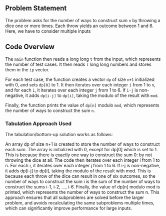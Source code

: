 ## Problem Statement

The problem asks for the number of ways to construct sum `n` by throwing a dice one or more times. Each throw yields an outcome between 1 and 6. Here, we have to consider multiple inputs


## Code Overview

The `main` function then reads a long long `t` from the input, which represents the number of test cases. It then reads `t` long long numbers and stores them in the `ip` vector.

For each test case, the function creates a vector `dp` of size `n+1` initialized with 0, and sets `dp[0]` to 1. It then iterates over each integer `i` from 1 to `n`, and for each `i`, it iterates over each integer `j` from 1 to 6. If `i-j` is non-negative, it adds `dp[i-j]` to `dp[i]`, taking the modulo of the result with `mod`.

Finally, the function prints the value of `dp[n]` modulo `mod`, which represents the number of ways to construct the sum `n`.

### Tabulation Approach Used

The tabulation/bottom-up solution works as follows:

An array dp of size n+1 is created to store the number of ways to construct each sum. The array is initialized with 0, except for dp[0] which is set to 1. This is because there is exactly one way to construct the sum 0: by not throwing the dice at all.
The code then iterates over each integer i from 1 to n. For each i, it iterates over each integer j from 1 to 6. If i-j is non-negative, it adds dp[i-j] to dp[i], taking the modulo of the result with mod. This is because each throw of the dice can result in one of six outcomes, so the number of ways to construct the sum i is the sum of the number of ways to construct the sums i-1, i-2, …, i-6.
Finally, the value of dp[n] modulo mod is printed, which represents the number of ways to construct the sum n.
This approach ensures that all subproblems are solved before the larger problem, and avoids recalculating the same subproblems multiple times, which can significantly improve performance for large inputs.

